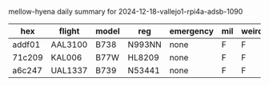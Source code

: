 mellow-hyena daily summary for 2024-12-18-vallejo1-rpi4a-adsb-1090

|hex|flight|model|reg|emergency|mil|weirdo|
|--|--|--|--|--|--|--|
|addf01|AAL3100|B738|N993NN|none|F|F|
|71c209|KAL006|B77W|HL8209|none|F|F|
|a6c247|UAL1337|B739|N53441|none|F|F|
